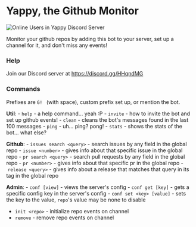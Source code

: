 # Yappy, the Github Monitor

![Online Users in Yappy Discord Server](https://discordapp.com/api/guilds/231548941492027393/embed.png)

Monitor your github repos by adding this bot to your server, set up a channel for it, and don't miss any events!

### Help

Join our Discord server at https://discord.gg/HHqndMG

### Commands
Prefixes are `G! ` (with space), custom prefix set up, or mention the bot.


__**Util**__:
  - `help` - a help command... yeah :P
  - `invite` - how to invite the bot and set up github events!
  - `clean` - cleans the bot's messages found in the last 100 messages
  - `ping` - uh... ping? pong!
  - `stats` - shows the stats of the bot... what else?

__**Github**__:
  - `issues search <query>` - search issues by any field in the global repo
  - `issue <number>` - gives info about that specific issue in the global repo
  - `pr search <query>` - search pull requests by any field in the global repo
  - `pr <number>` - gives info about that specific pr in the global repo
  - `release <query>` - gives info about a release that matches that query in its tag in the global repo

__**Admin**__:
  - `conf [view]` - views the server's config
  - `conf get [key]` - gets a specific config key in the server's config
  - `conf set <key> [value]` - sets the key to the value, `repo`'s value may be none to disable
  - `init <repo>` - initialize repo events on channel
  - `remove` - remove repo events on channel
